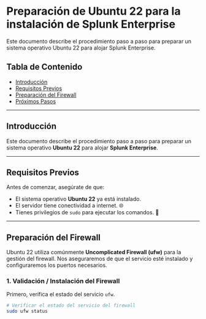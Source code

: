 # Preparación de Ubuntu 22 para la instalación de Splunk Enterprise

Este documento describe el procedimiento paso a paso para preparar un sistema operativo Ubuntu 22 para alojar Splunk Enterprise.

## Tabla de Contenido
- [Introducción](#introducción)
- [Requisitos Previos](#requisitos-previos)
- [Preparación del Firewall](#preparación-del-firewall)
- [Próximos Pasos](#próximos-pasos)

---

## Introducción
Este documento describe el procedimiento paso a paso para preparar un sistema operativo **Ubuntu 22** para alojar **Splunk Enterprise**.

---

## Requisitos Previos
Antes de comenzar, asegúrate de que:

* El sistema operativo **Ubuntu 22** ya está instalado.
* El servidor tiene conectividad a internet. 🌐
* Tienes privilegios de `sudo` para ejecutar los comandos. 🔑

---

## Preparación del Firewall
Ubuntu 22 utiliza comúnmente **Uncomplicated Firewall (ufw)** para la gestión del firewall. Nos aseguraremos de que el servicio esté instalado y configuraremos los puertos necesarios.

### 1. Validación / Instalación del Firewall
Primero, verifica el estado del servicio `ufw`.

```bash
# Verificar el estado del servicio del firewall
sudo ufw status
